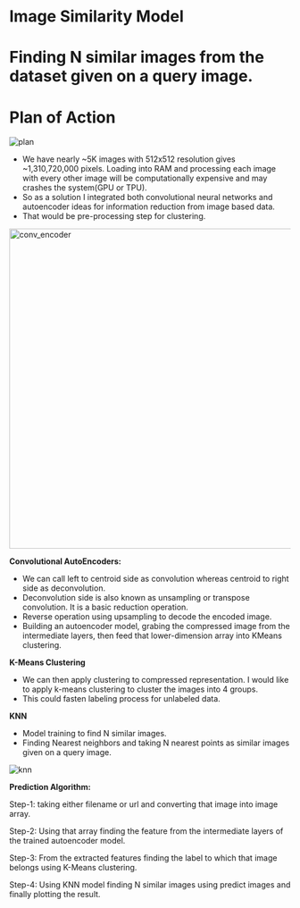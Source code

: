 # Image Similarity Model
# Finding N similar images from the dataset given on a query image.

# Plan of Action
![plan](https://user-images.githubusercontent.com/58396314/90765118-0b2d0f00-e307-11ea-9fbf-22e1823c99eb.PNG)

*    We have nearly ~5K images with 512x512 resolution gives ~1,310,720,000 pixels. Loading into RAM and processing each image with every other image will be computationally expensive and may crashes the system(GPU or TPU).
*    So as a solution I integrated both convolutional neural networks and autoencoder ideas for information reduction from image based data. 
*    That would be pre-processing step for clustering.

<img width="573" alt="conv_encoder" src="https://user-images.githubusercontent.com/58396314/90765423-7ecf1c00-e307-11ea-955d-ea059e6acb2f.PNG">

<strong>Convolutional AutoEncoders:</strong>
*    We can call left to centroid side as convolution whereas centroid to right side as deconvolution.
*    Deconvolution side is also known as unsampling or transpose convolution. It is a basic reduction operation.
*    Reverse operation using upsampling to decode the encoded image.
*    Building an autoencoder model, grabing the compressed image from the intermediate layers, then feed that lower-dimension array into KMeans clustering. 

<strong>K-Means Clustering</strong>
*    We can then apply clustering to compressed representation. I would like to apply k-means clustering to cluster the images into 4 groups.
*    This could fasten labeling process for unlabeled data.



<strong>KNN</strong>
*    Model training to find N similar images.
*    Finding Nearest neighbors and taking N nearest points as similar images given on a query image.

![knn](https://user-images.githubusercontent.com/58396314/93177880-14b46600-f751-11ea-8311-112320b0f1af.PNG)

<strong>Prediction Algorithm:</strong>

   Step-1: taking either filename or url and converting that image into image array.
   
   Step-2: Using that array finding the feature from the intermediate layers of the trained autoencoder model.
   
   Step-3: From the extracted features finding the label to which that image belongs using K-Means clustering.
   
   Step-4: Using KNN model finding N similar images using predict images and finally plotting the result.
